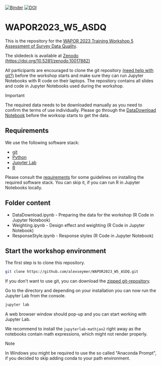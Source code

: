 [![Binder](https://mybinder.org/badge_logo.svg)](https://mybinder.org/v2/gh/alexseymer/WAPOR2023_W5_ASDQ/HEAD?urlpath=lab)
[![DOI](https://zenodo.org/badge/DOI/10.5281/zenodo.10017882.svg)](https://doi.org/10.5281/zenodo.10017822)

# WAPOR2023_W5_ASDQ

This is the repository for the [WAPOR 2023 Training Workshop 5 Assessment of Survey Data Quality](https://wapor.org/events/annual-conference/current-conference/training-workshops/).

The slidedeck is available at  [Zenodo (https://doi.org/10.5281/zenodo.10017882)](https://doi.org/10.5281/zenodo.10017822) 

All participants are encouraged to clone the git repository [(need help with git?)](https://git-scm.com/book/en/v2/Getting-Started-Installing-Git) before the workshop starts and make sure they can run Jupyter Notebooks with R code on their laptops. The repository contains all slides and code in Jupyter Notebooks used during the workshop.

> [!IMPORTANT]
> The required data needs to be downloaded manually as you need to confirm the terms of use individually. Please go through the [DataDownload Notebook](https://github.com/alexseymer/WAPOR2023_W5_ASDQ/blob/main/DataDownload.ipynb) before the worksop starts to get the data.

## Requirements

We use the following software stack:
- [git](https://git-scm.com/)
- [Python](https://www.python.org/)
- [Jupyter Lab](https://docs.jupyter.org/en/latest/)
- [R](https://www.r-project.org/)

Please consult the [requirements](Requirements.md) for some guidelines on installing the required software stack. You can skip it, if you can run R in Jupyter Notebooks locally.

## Folder content

- DataDownload.ipynb - Preparing the data for the workshop (R Code in Jupyter Notebook)
- Weighting.ipynb - Design effect and weighting (R Code in Jupyter Notebook) 
- ResponseStyle.ipynb - Response styles (R Code in Jupyter Notebook)

## Start the workshop environment

The first step is to clone this repository.

```bash
git clone https://github.com/alexseymer/WAPOR2023_W5_ASDQ.git
```
If you don't want to use git, you can download the [zipped git-repository](https://github.com/alexseymer/WAPOR2023_W5_ASDQ/archive/refs/heads/main.zip).

Go to the directory and depending on your installation you can now run the Jupyter Lab from the console. 

```python
jupyter lab
```

A web browser window should pop-up and you can start working with Jupyter Lab.

We recommend to install the `jupyterlab-mathjax2` right away as the notebooks contain math expressions, which might not render properly.

> [!NOTE]
> In Windows you might be required to use the so called "Anaconda Prompt", if you decided to skip adding conda to your path environment. 


